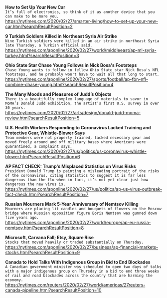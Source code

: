 **How to Set Up Your New Car**\
`It’s full of electronics, so think of it as another device that you can make to be more you.`\
https://nytimes.com/2020/02/27/smarter-living/how-to-set-up-your-new-car.html?searchResultPosition=2

**9 Turkish Soldiers Killed in Northeast Syria Air Strike**\
`Nine Turkish soldiers were killed in an air strike in northeast Syria late Thursday, a Turkish official said.`\
https://nytimes.com/aponline/2020/02/27/world/middleeast/ap-ml-syria-turkey.html?searchResultPosition=3

**Ohio State Star Chase Young Follows in Nick Bosa's Footsteps**\
`Chase Young wants to follow in fellow Ohio State star Nick Bosa's NFL footsteps, and he probably won't have to wait all that long to start.`\
https://nytimes.com/aponline/2020/02/27/sports/football/ap-fbn-nfl-combine-chase-young.html?searchResultPosition=4

**The Many Moods and Pleasures of Judd’s Objects**\
`There is a beautifully complex language of materials to savor in MoMA’s Donald Judd exhibition, the artist’s first U.S. survey in over 30 years.`\
https://nytimes.com/2020/02/27/arts/design/donald-judd-moma-review.html?searchResultPosition=5

**U.S. Health Workers Responding to Coronavirus Lacked Training and Protective Gear, Whistle-Blower Says**\
`Team members were not properly trained, lacked necessary gear and moved freely around and off military bases where Americans were quarantined, a complaint says.`\
https://nytimes.com/2020/02/27/us/politics/us-coronavirus-whistle-blower.html?searchResultPosition=6

**AP FACT CHECK: Trump's Misplaced Statistics on Virus Risks**\
`President Donald Trump is painting a misleading portrait of the risks of the coronavirus, citing statistics to suggest it is far less dangerous than the flu when in fact, it’s not yet clear just how dangerous the new virus is. `\
https://nytimes.com/aponline/2020/02/27/us/politics/ap-us-virus-outbreak-fact-check.html?searchResultPosition=7

**Russian Mourners Mark 5-Year Anniversary of Nemtsov Killing**\
`Mourners are placing lit candles and bouquets of flowers on the Moscow bridge where Russian opposition figure Boris Nemtsov was gunned down five years ago. `\
https://nytimes.com/aponline/2020/02/27/world/europe/ap-eu-russia-nemtsov.html?searchResultPosition=8

**Microsoft, Carvana Fall; Etsy, Square Rise**\
`Stocks that moved heavily or traded substantially on Thursday.`\
https://nytimes.com/aponline/2020/02/27/business/ap-financial-markets-stocks.html?searchResultPosition=9

**Canada to Hold Talks With Indigenous Group in Bid to End Blockades**\
`A Canadian government minister was scheduled to open two days of talks with a major indigenous group on Thursday in a bid to end three weeks of rail and road blockades across the country that are harming the economy.`\
https://nytimes.com/reuters/2020/02/27/world/americas/27reuters-canada-pipeline.html?searchResultPosition=10


